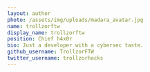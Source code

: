 ```yaml
---
layout: author
photo: /assets/img/uploads/madara_avatar.jpg
name: trollzorftw
display_name: trollzorftw
position: Chief h4x0r
bio: Just a developer with a cybersec taste.
github_username: TrollzorFTW
twitter_username: trollzorhacks
---
```


